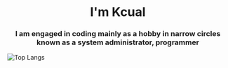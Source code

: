 <h1 align="center">I'm Kcual</h1>
<h3 align="center">I am engaged in coding mainly as a hobby in narrow circles known as a system administrator, programmer</h3>

![Top Langs](https://github-readme-stats.vercel.app/api/top-langs/?username=Kcual&layout=compact)
